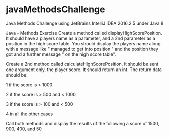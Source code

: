 # javaMethodsChallenge
Java Methods Challenge using JetBrains IntelliJ IDEA 2016.2.5 under Java 8

Java - Methods Exercise
Create a method called displayHighScorePosition. It should have a players name as a parameter, and a 2nd parameter as a position in the high score table. You should display the players name along with a message like " managed to get into position " and the position they got and a further message " on the high score table".

Create a 2nd method called calculateHighScorePosition. It should be sent one argument only, the player score. It should return an int. The return data should be:

1 if the score is > 1000

2 if the score is > 500 and < 1000

3 if the score is > 100 and < 500

4 in all the other cases

Call both methods and display the results of the following a score of 1500, 900, 400, and 50
